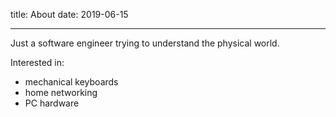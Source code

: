 title: About
date: 2019-06-15

---

Just a software engineer trying to understand the physical world.

Interested in:

- mechanical keyboards
- home networking
- PC hardware
